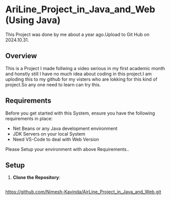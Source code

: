 # AriLine_Project_in_Java_and_Web (Using Java)
   This Project was done by me about a year ago.Upload to Git Hub on 2024.10.31.

## Overview

This is a Project I made follwing a video serious in my first academic month and honstly still I have no much idea about coding in this project.I am uploding this to my github for my visters who are lokking for this kind of project.So any one need to learn can try this.


## Requirements

Before you get started with this System, ensure you have the following requirements in place:

- Net Beans or any Java development environment
- JDK Servers on your local System
- Need VS-Code to deal with Web Version

Please Setup your environment with above Requirements..

## Setup

1. **Clone the Repository**:

   ```shell
https://github.com/Nimesh-Kavinda/AirLine_Project_in_Java_and_Web.git


